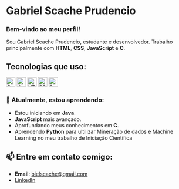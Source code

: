 # Gabriel Scache Prudencio

### Bem-vindo ao meu perfil!

Sou Gabriel Scache Prudencio, estudante e desenvolvedor. Trabalho principalmente com **HTML**, **CSS**, **JavaScript** e **C**.

## Tecnologias que uso:

<p align="left">
  <img src="https://img.shields.io/badge/C-%2300599C.svg?style=flat-square&logo=c&logoColor=white" alt="C" height="25"/>
  <img src="https://img.shields.io/badge/JavaScript-%23F7DF1E.svg?style=flat-square&logo=javascript&logoColor=black" alt="JavaScript" height="25"/>
  <img src="https://img.shields.io/badge/HTML5-%23E34F26.svg?style=flat-square&logo=html5&logoColor=white" alt="HTML" height="25"/>
  <img src="https://img.shields.io/badge/CSS3-%231572B6.svg?style=flat-square&logo=css3&logoColor=white" alt="CSS" height="25"/>
  <img src="https://img.shields.io/badge/Python-%2314354C.svg?style=flat-square&logo=python&logoColor=white" alt="Python" height="25"/>

</p>

### 🌱 Atualmente, estou aprendendo:
- Estou iniciando em **Java**.
- **JavaScript** mais avançado.
- Aprofundando meus conhecimentos em **C**.
- Aprendendo **Python** para ultilizar Mineração de dados e Machine Learning no meu trabalho de Iniciação Cientifica

## 📫 Entre em contato comigo:
- **Email**: bielscache@gmail.com
- [LinkedIn](https://www.linkedin.com/in/gabriel-scache-5678492b0/)
